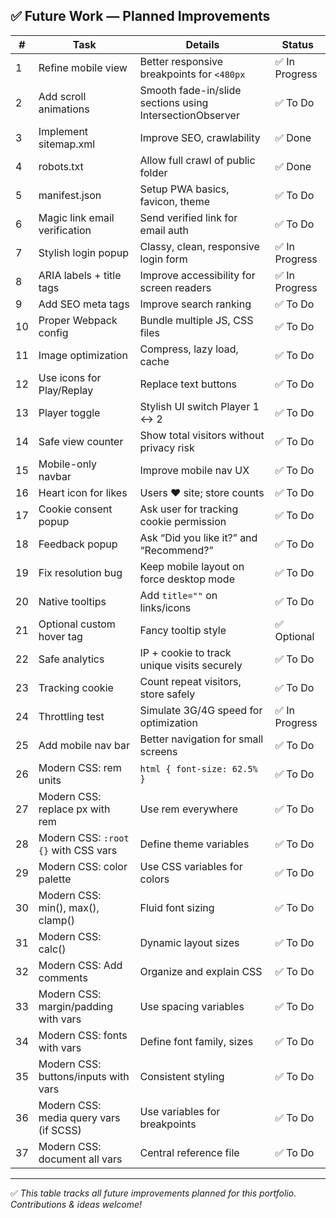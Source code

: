 ## ✅ Future Work — Planned Improvements

| # | Task | Details | Status |
|---|------|---------|--------|
| 1 | Refine mobile view | Better responsive breakpoints for `<480px` | ✅ In Progress |
| 2 | Add scroll animations | Smooth fade-in/slide sections using IntersectionObserver | ✅ To Do |
| 3 | Implement sitemap.xml | Improve SEO, crawlability | ✅ Done |
| 4 | robots.txt | Allow full crawl of public folder | ✅ Done |
| 5 | manifest.json | Setup PWA basics, favicon, theme | ✅ To Do |
| 6 | Magic link email verification | Send verified link for email auth | ✅ To Do |
| 7 | Stylish login popup | Classy, clean, responsive login form | ✅ In Progress |
| 8 | ARIA labels + title tags | Improve accessibility for screen readers | ✅ In Progress |
| 9 | Add SEO meta tags | Improve search ranking | ✅ To Do |
| 10 | Proper Webpack config | Bundle multiple JS, CSS files | ✅ To Do |
| 11 | Image optimization | Compress, lazy load, cache | ✅ To Do |
| 12 | Use icons for Play/Replay | Replace text buttons | ✅ To Do |
| 13 | Player toggle | Stylish UI switch Player 1 ↔ 2 | ✅ To Do |
| 14 | Safe view counter | Show total visitors without privacy risk | ✅ To Do |
| 15 | Mobile-only navbar | Improve mobile nav UX | ✅ To Do |
| 16 | Heart icon for likes | Users ❤️ site; store counts | ✅ To Do |
| 17 | Cookie consent popup | Ask user for tracking cookie permission | ✅ To Do |
| 18 | Feedback popup | Ask “Did you like it?” and “Recommend?” | ✅ To Do |
| 19 | Fix resolution bug | Keep mobile layout on force desktop mode | ✅ To Do |
| 20 | Native tooltips | Add `title=""` on links/icons | ✅ To Do |
| 21 | Optional custom hover tag | Fancy tooltip style | ✅ Optional |
| 22 | Safe analytics | IP + cookie to track unique visits securely | ✅ To Do |
| 23 | Tracking cookie | Count repeat visitors, store safely | ✅ To Do |
| 24 | Throttling test | Simulate 3G/4G speed for optimization | ✅ In Progress |
| 25 | Add mobile nav bar | Better navigation for small screens | ✅ To Do |
| 26 | Modern CSS: rem units | `html { font-size: 62.5% }` | ✅ To Do |
| 27 | Modern CSS: replace px with rem | Use rem everywhere | ✅ To Do |
| 28 | Modern CSS: `:root {}` with CSS vars | Define theme variables | ✅ To Do |
| 29 | Modern CSS: color palette | Use CSS variables for colors | ✅ To Do |
| 30 | Modern CSS: min(), max(), clamp() | Fluid font sizing | ✅ To Do |
| 31 | Modern CSS: calc() | Dynamic layout sizes | ✅ To Do |
| 32 | Modern CSS: Add comments | Organize and explain CSS | ✅ To Do |
| 33 | Modern CSS: margin/padding with vars | Use spacing variables | ✅ To Do |
| 34 | Modern CSS: fonts with vars | Define font family, sizes | ✅ To Do |
| 35 | Modern CSS: buttons/inputs with vars | Consistent styling | ✅ To Do |
| 36 | Modern CSS: media query vars (if SCSS) | Use variables for breakpoints | ✅ To Do |
| 37 | Modern CSS: document all vars | Central reference file | ✅ To Do |

---

✅ *This table tracks all future improvements planned for this portfolio. Contributions & ideas welcome!*

